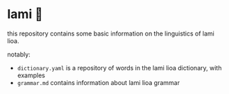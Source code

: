 # lami 🌈
this repository contains some basic information on the linguistics of lami lioa.

notably:
* `dictionary.yaml` is a repository of words in the lami lioa dictionary, with examples
* `grammar.md` contains information about lami lioa grammar
